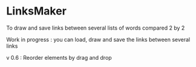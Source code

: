 # LinksMaker
To draw and save links between several lists of words compared 2 by 2

Work in progress : you can load, draw and save the links between several links

v 0.6 : Reorder elements by drag and drop


